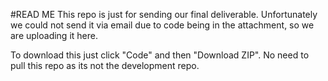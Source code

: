 #READ ME
This repo is just for sending our final deliverable. Unfortunately we could not send it via email due to code being in the attachment, so we are uploading it here.

To download this just click "Code" and then "Download ZIP". No need to pull this repo as its not the development repo.
